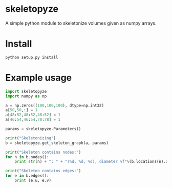 # skeletopyze

A simple python module to skeletonize volumes given as numpy arrays.

# Install

```
python setup.py install
```

# Example usage

```python
import skeletopyze
import numpy as np

a = np.zeros((100,100,100), dtype=np.int32)
a[50,50,:] = 1
a[48:52,48:52,48:52] = 1
a[46:54,46:54,70:78] = 1

params = skeletopyze.Parameters()

print("Skeletonizing")
b = skeletopyze.get_skeleton_graph(a, params)

print("Skeleton contains nodes:")
for n in b.nodes():
    print str(n) + ": " + "(%d, %d, %d), diameter %f"%(b.locations(n).x(), b.locations(n).y(), b.locations(n).z(), b.diameters(n))

print("Skeleton contains edges:")
for e in b.edges():
    print (e.u, e.v)
```
